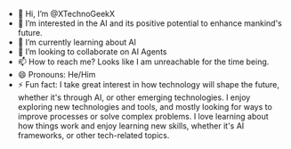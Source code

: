 - 👋 Hi, I’m @XTechnoGeekX
- 👀 I’m interested in the AI and its positive potential to enhance mankind's future.
- 🌱 I’m currently learning about AI
- 💞️ I’m looking to collaborate on AI Agents 
- 📫 How to reach me? Looks like I am unreachable for the time being.
- 😄 Pronouns: He/Him
- ⚡ Fun fact: I take great interest in how technology will shape the future, whether it's through AI, or other emerging technologies. I enjoy exploring new technologies and tools, and mostly looking for ways to improve processes or solve complex problems. I love learning about how things work and enjoy learning new skills, whether it's AI frameworks, or other tech-related topics.
<!---
XTechnoGeekX/XTechnoGeekX is a ✨ special ✨ repository because its `README.md` (this file) appears on your GitHub profile.
You can click the Preview link to take a look at your changes.
--->
